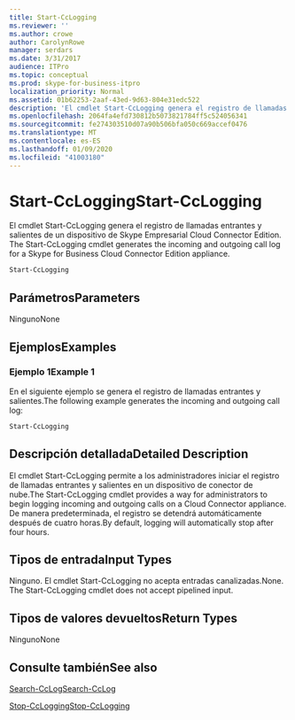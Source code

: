 ```yaml
---
title: Start-CcLogging
ms.reviewer: ''
ms.author: crowe
author: CarolynRowe
manager: serdars
ms.date: 3/31/2017
audience: ITPro
ms.topic: conceptual
ms.prod: skype-for-business-itpro
localization_priority: Normal
ms.assetid: 01b62253-2aaf-43ed-9d63-804e31edc522
description: 'El cmdlet Start-CcLogging genera el registro de llamadas entrantes y salientes de un dispositivo de Skype Empresarial Cloud Connector Edition. '
ms.openlocfilehash: 2064fa4efd730812b5073821784ff5c524056341
ms.sourcegitcommit: fe274303510d07a90b506bfa050c669accef0476
ms.translationtype: MT
ms.contentlocale: es-ES
ms.lasthandoff: 01/09/2020
ms.locfileid: "41003180"
---
```

# <a name="start-cclogging"></a><span data-ttu-id="7a4fd-103">Start-CcLogging</span><span class="sxs-lookup"><span data-stu-id="7a4fd-103">Start-CcLogging</span></span>
 
<span data-ttu-id="7a4fd-104">El cmdlet Start-CcLogging genera el registro de llamadas entrantes y salientes de un dispositivo de Skype Empresarial Cloud Connector Edition. </span><span class="sxs-lookup"><span data-stu-id="7a4fd-104">The Start-CcLogging cmdlet generates the incoming and outgoing call log for a Skype for Business Cloud Connector Edition appliance.</span></span> 
  
```powershell
Start-CcLogging
```

## <a name="parameters"></a><span data-ttu-id="7a4fd-105">Parámetros</span><span class="sxs-lookup"><span data-stu-id="7a4fd-105">Parameters</span></span>

<span data-ttu-id="7a4fd-106">Ninguno</span><span class="sxs-lookup"><span data-stu-id="7a4fd-106">None</span></span>
  
## <a name="examples"></a><span data-ttu-id="7a4fd-107">Ejemplos</span><span class="sxs-lookup"><span data-stu-id="7a4fd-107">Examples</span></span>
<span data-ttu-id="7a4fd-108"><a name="Examples"> </a></span><span class="sxs-lookup"><span data-stu-id="7a4fd-108"></span></span>

### <a name="example-1"></a><span data-ttu-id="7a4fd-109">Ejemplo 1</span><span class="sxs-lookup"><span data-stu-id="7a4fd-109">Example 1</span></span>

<span data-ttu-id="7a4fd-110">En el siguiente ejemplo se genera el registro de llamadas entrantes y salientes.</span><span class="sxs-lookup"><span data-stu-id="7a4fd-110">The following example generates the incoming and outgoing call log:</span></span>
  
```powershell
Start-CcLogging
```

## <a name="detailed-description"></a><span data-ttu-id="7a4fd-111">Descripción detallada</span><span class="sxs-lookup"><span data-stu-id="7a4fd-111">Detailed Description</span></span>
<span data-ttu-id="7a4fd-112"><a name="DetailedDescription"> </a></span><span class="sxs-lookup"><span data-stu-id="7a4fd-112"></span></span>

<span data-ttu-id="7a4fd-113">El cmdlet Start-CcLogging permite a los administradores iniciar el registro de llamadas entrantes y salientes en un dispositivo de conector de nube.</span><span class="sxs-lookup"><span data-stu-id="7a4fd-113">The Start-CcLogging cmdlet provides a way for administrators to begin logging incoming and outgoing calls on a Cloud Connector appliance.</span></span> <span data-ttu-id="7a4fd-114">De manera predeterminada, el registro se detendrá automáticamente después de cuatro horas.</span><span class="sxs-lookup"><span data-stu-id="7a4fd-114">By default, logging will automatically stop after four hours.</span></span>
  
## <a name="input-types"></a><span data-ttu-id="7a4fd-115">Tipos de entrada</span><span class="sxs-lookup"><span data-stu-id="7a4fd-115">Input Types</span></span>
<span data-ttu-id="7a4fd-116"><a name="InputTypes"> </a></span><span class="sxs-lookup"><span data-stu-id="7a4fd-116"></span></span>

<span data-ttu-id="7a4fd-p102">Ninguno. El cmdlet Start-CcLogging no acepta entradas canalizadas.</span><span class="sxs-lookup"><span data-stu-id="7a4fd-p102">None. The Start-CcLogging cmdlet does not accept pipelined input.</span></span>
  
## <a name="return-types"></a><span data-ttu-id="7a4fd-119">Tipos de valores devueltos</span><span class="sxs-lookup"><span data-stu-id="7a4fd-119">Return Types</span></span>
<span data-ttu-id="7a4fd-120"><a name="ReturnTypes"> </a></span><span class="sxs-lookup"><span data-stu-id="7a4fd-120"></span></span>

<span data-ttu-id="7a4fd-121">Ninguno</span><span class="sxs-lookup"><span data-stu-id="7a4fd-121">None</span></span>
  
## <a name="see-also"></a><span data-ttu-id="7a4fd-122">Consulte también</span><span class="sxs-lookup"><span data-stu-id="7a4fd-122">See also</span></span>
<span data-ttu-id="7a4fd-123"><a name="ReturnTypes"> </a></span><span class="sxs-lookup"><span data-stu-id="7a4fd-123"></span></span>

[<span data-ttu-id="7a4fd-124">Search-CcLog</span><span class="sxs-lookup"><span data-stu-id="7a4fd-124">Search-CcLog</span></span>](search-cclog.md)
  
[<span data-ttu-id="7a4fd-125">Stop-CcLogging</span><span class="sxs-lookup"><span data-stu-id="7a4fd-125">Stop-CcLogging</span></span>](stop-cclogging.md)
  

